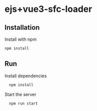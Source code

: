 
# ejs+vue3-sfc-loader



## Installation

Install with npm

```bash
npm install
```
    
## Run

Install dependencies

```bash
  npm install
```

Start the server

```bash
  npm run start
```

